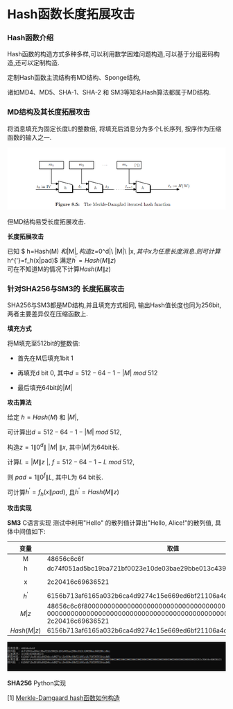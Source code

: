 # Hash函数长度拓展攻击

### Hash函数介绍

Hash函数的构造方式多种多样,可以利用数学困难问题构造,可以基于分组密码构造,还可以定制构造.

定制Hash函数主流结构有MD结构、Sponge结构,

诸如MD4、MD5、SHA-1、SHA-2 和 SM3等知名Hash算法都属于MD结构.

### MD结构及其长度拓展攻击

将消息填充为固定长度L的整数倍, 将填充后消息分为多个L长序列, 按序作为压缩函数的输入之一.

<img title="" src=".\\picture\\MD.png" alt="MD结构" style="zoom:80%;">

但MD结构易受长度拓展攻击.



**长度拓展攻击**

已知 $ h=Hash(M) $和$|M|$,   
构造$z=0^d\|\ |M|\ \|x$, 其中x为任意长度消息.  
则可计算$h^{'}=f_h(x\|pad)$ 满足$h^{'}=Hash(M\|z)$  
可在不知道M的情况下计算$Hash(M\|z)$



### 针对SHA256与SM3的 长度拓展攻击

SHA256与SM3都是MD结构,并且填充方式相同, 输出Hash值长度也同为256bit, 两者主要差异仅在压缩函数上.

**填充方式**

将M填充至512bit的整数倍: 

- 首先在M后填充1bit 1

- 再填充d bit 0, 其中$d=512-64-1-|M|\ mod\ 512$

- 最后填充64bit的$|M|$

**攻击算法**

给定 $h=Hash(M)$ 和 $|M|$,

可计算出$d=512-64-1-|M| \ mod\ 512$,

构造$z=1\|0^d\| \ |M|\ \|x$,  其中$|M|$为64bit长.



计算$L=|M\|z\ |$,  $f=512-64-1-L \ mod\ 512$, 

则 $pad=1\|0^{f}\|L$, 其中L为 64 bit长.

可计算$h^{'}=f_h(x\|pad)$,  且$h^{'}=Hash(M\|z)$



**攻击实现**

**SM3**
C语言实现
测试中利用"Hello" 的散列值计算出"Hello, Alice!"的散列值, 具体中间值如下:

| 变量           | 取值                                                                                                                                                           | 字符串        |
|:------------:| ------------------------------------------------------------------------------------------------------------------------------------------------------------ | ---------- |
| M            | 48656c6c6f                                                                                                                                                   | "Hello"    |
| h            | dc74f051ad5bc19ba721bf0023e10de03bae29bbe013c43988bae55828bcebb                                                                                              |            |
| x            | 2c20416c69636521                                                                                                                                             | ", Alice!" |
| $h^{'}$      | 6156b713af6165a032b6ca4d9274c15e669ed6bf21106a4da73f5878334aab8d                                                                                             |            |
| $M\|z$       | 48656c6c6f800000000000000000000000000000000000000000000000000000 <br> 0000000000000000000000000000000000000000000000000000000000000028 <br> 2c20416c69636521 |            |
| $Hash(M\|z)$ | 6156b713af6165a032b6ca4d9274c15e669ed6bf21106a4da73f5878334aab8d                                                                                             |            |



![长度拓展攻击](.\\picture\\lenExtendAttack.png)



**SHA256**
Python实现











[1] [Merkle-Damgaard hash函数如何构造](https://www.cnblogs.com/zhuowangy2k/p/12245508.html)




